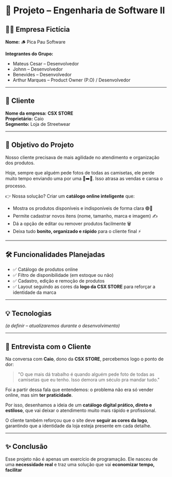 # 🚀 Projeto – Engenharia de Software II  

## 👨‍💻 Empresa Fictícia  
**Nome:** 🪵 Pica Pau Software  

**Integrantes do Grupo:**  
- Mateus Cesar – Desenvolvedor  
- Johnn – Desenvolvedor  
- Benevides – Desenvolvedor  
- Arthur Marques – Product Owner (P.O) / Desenvolvedor  

---

## 🏪 Cliente  
**Nome da empresa:** **CSX STORE**  
**Proprietário:** Caio  
**Segmento:** Loja de Streetwear  

---

## 🎯 Objetivo do Projeto  
Nosso cliente precisava de mais agilidade no atendimento e organização dos produtos.  

Hoje, sempre que alguém pede fotos de todas as camisetas, ele perde muito tempo enviando uma por uma 📸➡️📱. Isso atrasa as vendas e cansa o processo.  

👉 Nossa solução? Criar um **catálogo online inteligente** que:  
- Mostra os produtos disponíveis e indisponíveis de forma clara 🟢🔴  
- Permite cadastrar novos itens (nome, tamanho, marca e imagem) ✍️  
- Dá a opção de editar ou remover produtos facilmente 🗑️  
- Deixa tudo **bonito, organizado e rápido** para o cliente final ⚡  

---

## 🛠️ Funcionalidades Planejadas  
- ✅ Catálogo de produtos online  
- ✅ Filtro de disponibilidade (em estoque ou não)  
- ✅ Cadastro, edição e remoção de produtos  
- ✅ Layout seguindo as cores da **logo da CSX STORE** para reforçar a identidade da marca  

---

## 💡 Tecnologias  
*(a definir – atualizaremos durante o desenvolvimento)*  

---

## 🎤 Entrevista com o Cliente  

Na conversa com **Caio**, dono da **CSX STORE**, percebemos logo o ponto de dor:  
> "O que mais dá trabalho é quando alguém pede foto de todas as camisetas que eu tenho. Isso demora um século pra mandar tudo."  

Foi a partir dessa fala que entendemos: o problema não era só vender online, mas sim **ter praticidade**.  

Por isso, desenhamos a ideia de um **catálogo digital prático, direto e estiloso**, que vai deixar o atendimento muito mais rápido e profissional.  

O cliente também reforçou que o site deve **seguir as cores da logo**, garantindo que a identidade da loja esteja presente em cada detalhe.  

---

## ✨ Conclusão  
Esse projeto não é apenas um exercício de programação. Ele nasceu de uma **necessidade real** e traz uma solução que vai **economizar tempo, facilitar**

